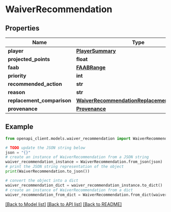 # WaiverRecommendation


## Properties

Name | Type | Description | Notes
------------ | ------------- | ------------- | -------------
**player** | [**PlayerSummary**](PlayerSummary.md) |  | 
**projected_points** | **float** |  | 
**faab** | [**FAABRange**](FAABRange.md) |  | 
**priority** | **int** |  | 
**recommended_action** | **str** |  | 
**reason** | **str** |  | [optional] 
**replacement_comparison** | [**WaiverRecommendationReplacementComparison**](WaiverRecommendationReplacementComparison.md) |  | [optional] 
**provenance** | [**Provenance**](Provenance.md) |  | [optional] 

## Example

```python
from openapi_client.models.waiver_recommendation import WaiverRecommendation

# TODO update the JSON string below
json = "{}"
# create an instance of WaiverRecommendation from a JSON string
waiver_recommendation_instance = WaiverRecommendation.from_json(json)
# print the JSON string representation of the object
print(WaiverRecommendation.to_json())

# convert the object into a dict
waiver_recommendation_dict = waiver_recommendation_instance.to_dict()
# create an instance of WaiverRecommendation from a dict
waiver_recommendation_from_dict = WaiverRecommendation.from_dict(waiver_recommendation_dict)
```
[[Back to Model list]](../README.md#documentation-for-models) [[Back to API list]](../README.md#documentation-for-api-endpoints) [[Back to README]](../README.md)


